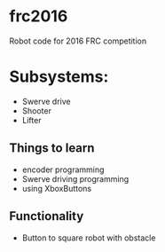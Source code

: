 # frc2016
Robot code for 2016 FRC competition

# Subsystems:

- Swerve drive 
- Shooter      
- Lifter       

## Things to learn

- encoder programming
- Swerve driving programming
- using XboxButtons

## Functionality

- Button to square robot with obstacle
